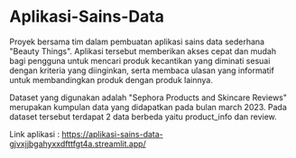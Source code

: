 # Aplikasi-Sains-Data
Proyek bersama tim dalam pembuatan aplikasi sains data sederhana "Beauty Things".
Aplikasi tersebut memberikan akses cepat dan mudah bagi pengguna untuk mencari produk kecantikan yang diminati sesuai dengan kriteria yang diinginkan, serta membaca ulasan yang informatif untuk membandingkan produk dengan produk lainnya.

Dataset yang digunakan adalah "Sephora Products and Skincare Reviews" merupakan kumpulan data yang didapatkan pada bulan march 2023. Pada dataset tersebut terdapat 2 data berbeda yaitu product_info dan review.

Link aplikasi : https://aplikasi-sains-data-gjvxjjbgahyxxdfttfgt4a.streamlit.app/
